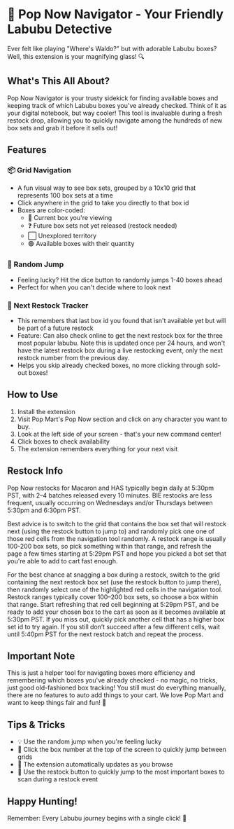 # 🎁 Pop Now Navigator - Your Friendly Labubu Detective

Ever felt like playing "Where's Waldo?" but with adorable Labubu boxes? Well, this extension is your magnifying glass! 🔍

## What's This All About?

Pop Now Navigator is your trusty sidekick for finding available boxes and keeping track of which Labubu boxes you've already checked. Think of it as your digital notebook, but way cooler! This tool is invaluable during a fresh restock drop, allowing you to quickly navigate among the hundreds of new box sets and grab it before it sells out!

## Features

### 📦 Grid Navigation
- A fun visual way to see box sets, grouped by a 10x10 grid that represents 100 box sets at a time
- Click anywhere in the grid to take you directly to that box id
- Boxes are color-coded:
  - 🔵 Current box you're viewing
  - ❓ Future box sets not yet released (restock needed)
  - ⬜ Unexplored territory
  - 🟢 Available boxes with their quantity

### 🎲 Random Jump
- Feeling lucky? Hit the dice button to randomly jumps 1-40 boxes ahead
- Perfect for when you can't decide where to look next

### 🎁 Next Restock Tracker
- This remembers that last box id you found that isn't available yet but will be part of a future restock
- Feature: Can also check online to get the next restock box for the three most popular labubu.  Note this is updated once per 24 hours, and won't have the latest restock box during a live restocking event, only the next restock number from the previous day.
- Helps you skip already checked boxes, no more clicking through sold-out boxes!

## How to Use

1. Install the extension
2. Visit Pop Mart's Pop Now section and click on any character you want to buy.
3. Look at the left side of your screen - that's your new command center!
4. Click boxes to check availability
5. The extension remembers everything for your next visit


## Restock Info
Pop Now restocks for Macaron and HAS typically begin daily at 5:30pm PST, with 2–4 batches released every 10 minutes. BIE restocks are less frequent, usually occurring on Wednesdays and/or Thursdays between 5:30pm and 6:30pm PST.

Best advice is to switch to the grid that contains the box set that will restock next (using the restock button to jump to) and randomly pick one one of those red cells from the navigation tool randomly.  A restock range is usually 100-200 box sets, so pick something within that range, and refresh the page a few times starting at 5:29pm PST and hope you picked a bot set that you're able to add to cart fast enough.

For the best chance at snagging a box during a restock, switch to the grid containing the next restock box set (use the restock button to jump there), then randomly select one of the highlighted red cells in the navigation tool. Restock ranges typically cover 100–200 box sets, so choose a box within that range. Start refreshing that red cell beginning at 5:29pm PST, and be ready to add your chosen box to the cart as soon as it becomes available at 5:30pm PST.  If you miss out, quickly pick another cell that has a higher box set id to try again. If you still don’t succeed after a few different cells, wait until 5:40pm PST for the next restock batch and repeat the process.

## Important Note

This is just a helper tool for navigating boxes more efficiency and remembering which boxes you've already checked - no magic, no tricks, just good old-fashioned box tracking! You still must do everything manually, there are no features to auto add things to your cart. We love Pop Mart and want to keep things fair and fun! 💖

## Tips & Tricks

- 💡 Use the random jump when you're feeling lucky
- 🎯 Click the box number at the top of the screen to quickly jump between grids
- 🔄 The extension automatically updates as you browse
- 🎁 Use the restock button to quickly jump to the most important boxes to scan during a restock event

## Happy Hunting!

Remember: Every Labubu journey begins with a single click! 🚀
